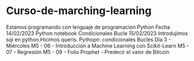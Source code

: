 # Curso-de-marching-learning
Estamos programando con lenguaje de programacion Python
Fecha 14/02/2023
Python notebook
Condicionales
Bucle
15/02/2023
Introdujimos sql en python.Hicimos queris.
Pythopn: condicionales
Bucles
Día 3 - Miércoles
M5 - 06 - Introducción a Machine Learning con Scikit-Learn
M5 - 07 - Regresión
M5 - 09 - Folio
Prophet - Predecir el valor de Bitcoin


